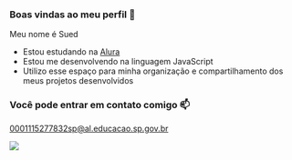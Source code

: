 ### Boas vindas ao meu perfil 💜

Meu nome é Sued

- Estou estudando na [Alura](https://www.alura.com.br)
- Estou me desenvolvendo na linguagem JavaScript
- Utilizo esse espaço para minha organização e compartilhamento dos meus projetos desenvolvidos

### Você pode entrar em contato comigo 📫

0001115277832sp@al.educacao.sp.gov.br



![](https://tenor.com/pt-BR/view/anime-manga-japanese-anime-japanese-manga-haikyuu-gif-5328760)

